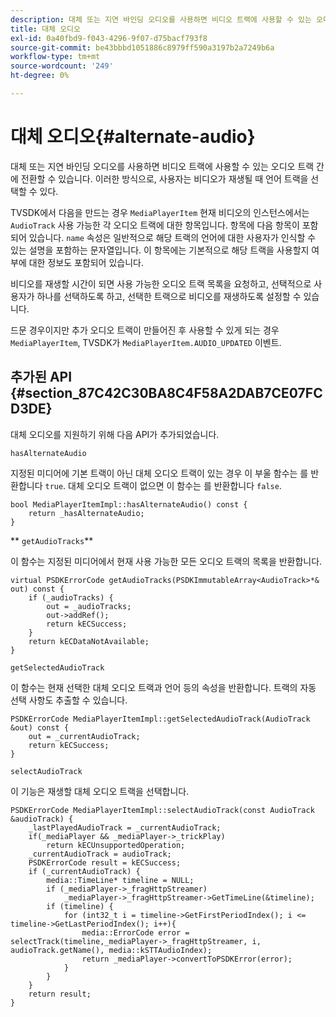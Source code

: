 ```yaml
---
description: 대체 또는 지연 바인딩 오디오를 사용하면 비디오 트랙에 사용할 수 있는 오디오 트랙 간에 전환할 수 있습니다. 이러한 방식으로, 사용자는 비디오가 재생될 때 언어 트랙을 선택할 수 있다.
title: 대체 오디오
exl-id: 0a40fbd9-f043-4296-9f07-d75bacf793f8
source-git-commit: be43bbbd1051886c8979ff590a3197b2a7249b6a
workflow-type: tm+mt
source-wordcount: '249'
ht-degree: 0%

---
```


# 대체 오디오{#alternate-audio}

대체 또는 지연 바인딩 오디오를 사용하면 비디오 트랙에 사용할 수 있는 오디오 트랙 간에 전환할 수 있습니다. 이러한 방식으로, 사용자는 비디오가 재생될 때 언어 트랙을 선택할 수 있다.

<!--<a id="section_E4F9DC28A2944BD08B4190A7F98A8365"></a>-->

TVSDK에서 다음을 만드는 경우 `MediaPlayerItem` 현재 비디오의 인스턴스에서는 `AudioTrack` 사용 가능한 각 오디오 트랙에 대한 항목입니다. 항목에 다음 항목이 포함되어 있습니다. `name` 속성은 일반적으로 해당 트랙의 언어에 대한 사용자가 인식할 수 있는 설명을 포함하는 문자열입니다. 이 항목에는 기본적으로 해당 트랙을 사용할지 여부에 대한 정보도 포함되어 있습니다.

비디오를 재생할 시간이 되면 사용 가능한 오디오 트랙 목록을 요청하고, 선택적으로 사용자가 하나를 선택하도록 하고, 선택한 트랙으로 비디오를 재생하도록 설정할 수 있습니다.

드문 경우이지만 추가 오디오 트랙이 만들어진 후 사용할 수 있게 되는 경우 `MediaPlayerItem`, TVSDK가 `MediaPlayerItem.AUDIO_UPDATED` 이벤트.

## 추가된 API {#section_87C42C30BA8C4F58A2DAB7CE07FCD3DE}

대체 오디오를 지원하기 위해 다음 API가 추가되었습니다.

`hasAlternateAudio`

지정된 미디어에 기본 트랙이 아닌 대체 오디오 트랙이 있는 경우 이 부울 함수는 를 반환합니다 `true`. 대체 오디오 트랙이 없으면 이 함수는 를 반환합니다 `false`.

```
bool MediaPlayerItemImpl::hasAlternateAudio() const { 
    return _hasAlternateAudio; 
}
```

** `getAudioTracks`**

이 함수는 지정된 미디어에서 현재 사용 가능한 모든 오디오 트랙의 목록을 반환합니다.

```
virtual PSDKErrorCode getAudioTracks(PSDKImmutableArray<AudioTrack>*& out) const { 
    if (_audioTracks) { 
        out = _audioTracks; 
        out->addRef(); 
        return kECSuccess; 
    } 
    return kECDataNotAvailable; 
} 
```

`getSelectedAudioTrack`

이 함수는 현재 선택한 대체 오디오 트랙과 언어 등의 속성을 반환합니다. 트랙의 자동 선택 사항도 추출할 수 있습니다.

```
PSDKErrorCode MediaPlayerItemImpl::getSelectedAudioTrack(AudioTrack &out) const { 
    out = _currentAudioTrack; 
    return kECSuccess; 
}
```

`selectAudioTrack`

이 기능은 재생할 대체 오디오 트랙을 선택합니다.

```
PSDKErrorCode MediaPlayerItemImpl::selectAudioTrack(const AudioTrack &audioTrack) { 
    _lastPlayedAudioTrack = _currentAudioTrack; 
    if(_mediaPlayer && _mediaPlayer->_trickPlay) 
        return kECUnsupportedOperation; 
    _currentAudioTrack = audioTrack; 
    PSDKErrorCode result = kECSuccess; 
    if (_currentAudioTrack) { 
        media::TimeLine* timeline = NULL; 
        if (_mediaPlayer->_fragHttpStreamer) 
            _mediaPlayer->_fragHttpStreamer->GetTimeLine(&timeline); 
        if (timeline) { 
            for (int32_t i = timeline->GetFirstPeriodIndex(); i <= timeline->GetLastPeriodIndex(); i++){ 
                media::ErrorCode error = selectTrack(timeline,_mediaPlayer->_fragHttpStreamer, i, audioTrack.getName(), media::kSTTAudioIndex); 
                return _mediaPlayer->convertToPSDKError(error); 
            } 
        } 
    }   
    return result; 
}
```
